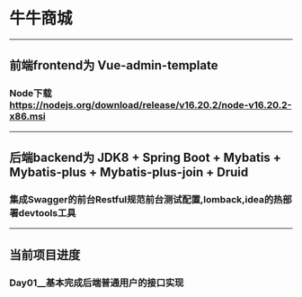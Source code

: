 # 牛牛商城
---
## 前端frontend为 Vue-admin-template
### Node下载 https://nodejs.org/download/release/v16.20.2/node-v16.20.2-x86.msi
---
## 后端backend为 JDK8 + Spring Boot + Mybatis + Mybatis-plus + Mybatis-plus-join + Druid
###  集成Swagger的前台Restful规范前台测试配置,lomback,idea的热部署devtools工具
---
## 当前项目进度

### Day01__基本完成后端普通用户的接口实现
